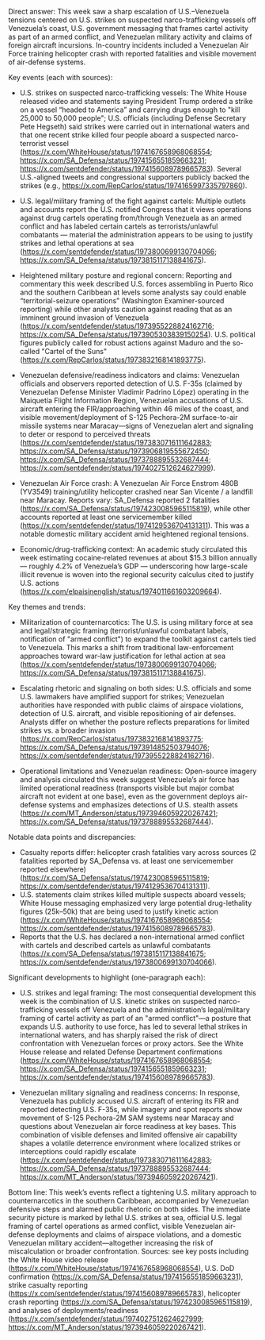 Direct answer: This week saw a sharp escalation of U.S.–Venezuela tensions centered on U.S. strikes on suspected narco-trafficking vessels off Venezuela’s coast, U.S. government messaging that frames cartel activity as part of an armed conflict, and Venezuelan military activity and claims of foreign aircraft incursions. In-country incidents included a Venezuelan Air Force training helicopter crash with reported fatalities and visible movement of air-defense systems.

Key events (each with sources):
- U.S. strikes on suspected narco-trafficking vessels: The White House released video and statements saying President Trump ordered a strike on a vessel “headed to America” and carrying drugs enough to "kill 25,000 to 50,000 people"; U.S. officials (including Defense Secretary Pete Hegseth) said strikes were carried out in international waters and that one recent strike killed four people aboard a suspected narco-terrorist vessel (https://x.com/WhiteHouse/status/1974167658968068554; https://x.com/SA_Defensa/status/1974156551859663231; https://x.com/sentdefender/status/1974156089789665783). Several U.S.-aligned tweets and congressional supporters publicly backed the strikes (e.g., https://x.com/RepCarlos/status/1974165997335797860).

- U.S. legal/military framing of the fight against cartels: Multiple outlets and accounts report the U.S. notified Congress that it views operations against drug cartels operating from/through Venezuela as an armed conflict and has labeled certain cartels as terrorists/unlawful combatants — material the administration appears to be using to justify strikes and lethal operations at sea (https://x.com/sentdefender/status/1973800699130704066; https://x.com/SA_Defensa/status/1973815117138841675).

- Heightened military posture and regional concern: Reporting and commentary this week described U.S. forces assembling in Puerto Rico and the southern Caribbean at levels some analysts say could enable “territorial-seizure operations” (Washington Examiner-sourced reporting) while other analysts caution against reading that as an imminent ground invasion of Venezuela (https://x.com/sentdefender/status/1973955228824162716; https://x.com/SA_Defensa/status/1973905303839150254). U.S. political figures publicly called for robust actions against Maduro and the so-called "Cartel of the Suns" (https://x.com/RepCarlos/status/1973832168141893775).

- Venezuelan defensive/readiness indicators and claims: Venezuelan officials and observers reported detection of U.S. F-35s (claimed by Venezuelan Defense Minister Vladimir Padrino López) operating in the Maiquetía Flight Information Region, Venezuelan accusations of U.S. aircraft entering the FIR/approaching within 46 miles of the coast, and visible movement/deployment of S-125 Pechora-2M surface-to-air missile systems near Maracay—signs of Venezuelan alert and signaling to deter or respond to perceived threats (https://x.com/sentdefender/status/1973830716111642883; https://x.com/SA_Defensa/status/1973906819555672450; https://x.com/SA_Defensa/status/1973788895532687444; https://x.com/sentdefender/status/1974027512624627999).

- Venezuelan Air Force crash: A Venezuelan Air Force Enstrom 480B (YV3549) training/utility helicopter crashed near San Vicente / a landfill near Maracay. Reports vary: SA_Defensa reported 2 fatalities (https://x.com/SA_Defensa/status/1974230085965115819), while other accounts reported at least one servicemember killed (https://x.com/sentdefender/status/1974129536704131311). This was a notable domestic military accident amid heightened regional tensions.

- Economic/drug-trafficking context: An academic study circulated this week estimating cocaine-related revenues at about $15.3 billion annually — roughly 4.2% of Venezuela’s GDP — underscoring how large-scale illicit revenue is woven into the regional security calculus cited to justify U.S. actions (https://x.com/elpaisinenglish/status/1974011661603209664).

Key themes and trends:
- Militarization of counternarcotics: The U.S. is using military force at sea and legal/strategic framing (terrorist/unlawful combatant labels, notification of "armed conflict") to expand the toolkit against cartels tied to Venezuela. This marks a shift from traditional law-enforcement approaches toward war-law justification for lethal action at sea (https://x.com/sentdefender/status/1973800699130704066; https://x.com/SA_Defensa/status/1973815117138841675).

- Escalating rhetoric and signaling on both sides: U.S. officials and some U.S. lawmakers have amplified support for strikes; Venezuelan authorities have responded with public claims of airspace violations, detection of U.S. aircraft, and visible repositioning of air defenses. Analysts differ on whether the posture reflects preparations for limited strikes vs. a broader invasion (https://x.com/RepCarlos/status/1973832168141893775; https://x.com/SA_Defensa/status/1973914852503794076; https://x.com/sentdefender/status/1973955228824162716).

- Operational limitations and Venezuelan readiness: Open-source imagery and analysis circulated this week suggest Venezuela’s air force has limited operational readiness (transports visible but major combat aircraft not evident at one base), even as the government deploys air-defense systems and emphasizes detections of U.S. stealth assets (https://x.com/MT_Anderson/status/1973946059220267421; https://x.com/SA_Defensa/status/1973788895532687444).

Notable data points and discrepancies:
- Casualty reports differ: helicopter crash fatalities vary across sources (2 fatalities reported by SA_Defensa vs. at least one servicemember reported elsewhere) (https://x.com/SA_Defensa/status/1974230085965115819; https://x.com/sentdefender/status/1974129536704131311).
- U.S. statements claim strikes killed multiple suspects aboard vessels; White House messaging emphasized very large potential drug-lethality figures (25k–50k) that are being used to justify kinetic action (https://x.com/WhiteHouse/status/1974167658968068554; https://x.com/sentdefender/status/1974156089789665783).
- Reports that the U.S. has declared a non-international armed conflict with cartels and described cartels as unlawful combatants (https://x.com/SA_Defensa/status/1973815117138841675; https://x.com/sentdefender/status/1973800699130704066).

Significant developments to highlight (one-paragraph each):
- U.S. strikes and legal framing: The most consequential development this week is the combination of U.S. kinetic strikes on suspected narco-trafficking vessels off Venezuela and the administration’s legal/military framing of cartel activity as part of an "armed conflict"—a posture that expands U.S. authority to use force, has led to several lethal strikes in international waters, and has sharply raised the risk of direct confrontation with Venezuelan forces or proxy actors. See the White House release and related Defense Department confirmations (https://x.com/WhiteHouse/status/1974167658968068554; https://x.com/SA_Defensa/status/1974156551859663231; https://x.com/sentdefender/status/1974156089789665783).

- Venezuelan military signaling and readiness concerns: In response, Venezuela has publicly accused U.S. aircraft of entering its FIR and reported detecting U.S. F-35s, while imagery and spot reports show movement of S-125 Pechora-2M SAM systems near Maracay and questions about Venezuelan air force readiness at key bases. This combination of visible defenses and limited offensive air capability shapes a volatile deterrence environment where localized strikes or interceptions could rapidly escalate (https://x.com/sentdefender/status/1973830716111642883; https://x.com/SA_Defensa/status/1973788895532687444; https://x.com/MT_Anderson/status/1973946059220267421).

Bottom line: This week’s events reflect a tightening U.S. military approach to counternarcotics in the southern Caribbean, accompanied by Venezuelan defensive steps and alarmed public rhetoric on both sides. The immediate security picture is marked by lethal U.S. strikes at sea, official U.S. legal framing of cartel operations as armed conflict, visible Venezuelan air-defense deployments and claims of airspace violations, and a domestic Venezuelan military accident—altogether increasing the risk of miscalculation or broader confrontation. Sources: see key posts including the White House video release (https://x.com/WhiteHouse/status/1974167658968068554), U.S. DoD confirmation (https://x.com/SA_Defensa/status/1974156551859663231), strike casualty reporting (https://x.com/sentdefender/status/1974156089789665783), helicopter crash reporting (https://x.com/SA_Defensa/status/1974230085965115819), and analyses of deployments/readiness (https://x.com/sentdefender/status/1974027512624627999; https://x.com/MT_Anderson/status/1973946059220267421).
